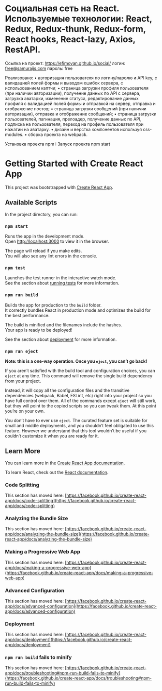 
# Cоциальная сеть на React. Используемые технологии:  React, Redux, Redux-thunk, Redux-form, React hooks, React-lazy, Axios, RestAPI. 

Ссылка на проект: https://efimovan.github.io/social/
логин: free@samuraijs.com
пароль: free

Реализовано: 
    • авторизация пользователя по логину/паролю и  API key,  с валидацией полей формы и выводом ошибок сервера, с использованием каптчи;
    • страница загрузки профиля пользователя (при наличии авторизации), получение данных по API с сервера, загрузка аватарки, изменение статуса, редактирование данных профиля  с валидацией полей формы и отправкой на сервер, отправка и отображение постов;
    • страница загрузки сообщений (при наличии авторизации), отправка и отображение сообщений;
    • страница загрузки пользователей, пагинация, прелоадер, получение данных по API, подписка на пользователя, переход на профиль пользователя при нажатии на аватарку.
    • дизайн и верстка компонентов используя css-modules.
    • cборка проекта на webpack.
      

Установка проекта npm i
Запуск проекта npm start






# Getting Started with Create React App

This project was bootstrapped with [Create React App](https://github.com/facebook/create-react-app).

## Available Scripts

In the project directory, you can run:

### `npm start`

Runs the app in the development mode.\
Open [http://localhost:3000](http://localhost:3000) to view it in the browser.

The page will reload if you make edits.\
You will also see any lint errors in the console.

### `npm test`

Launches the test runner in the interactive watch mode.\
See the section about [running tests](https://facebook.github.io/create-react-app/docs/running-tests) for more information.

### `npm run build`

Builds the app for production to the `build` folder.\
It correctly bundles React in production mode and optimizes the build for the best performance.

The build is minified and the filenames include the hashes.\
Your app is ready to be deployed!

See the section about [deployment](https://facebook.github.io/create-react-app/docs/deployment) for more information.

### `npm run eject`

**Note: this is a one-way operation. Once you `eject`, you can’t go back!**

If you aren’t satisfied with the build tool and configuration choices, you can `eject` at any time. This command will remove the single build dependency from your project.

Instead, it will copy all the configuration files and the transitive dependencies (webpack, Babel, ESLint, etc) right into your project so you have full control over them. All of the commands except `eject` will still work, but they will point to the copied scripts so you can tweak them. At this point you’re on your own.

You don’t have to ever use `eject`. The curated feature set is suitable for small and middle deployments, and you shouldn’t feel obligated to use this feature. However we understand that this tool wouldn’t be useful if you couldn’t customize it when you are ready for it.

## Learn More

You can learn more in the [Create React App documentation](https://facebook.github.io/create-react-app/docs/getting-started).

To learn React, check out the [React documentation](https://reactjs.org/).

### Code Splitting

This section has moved here: [https://facebook.github.io/create-react-app/docs/code-splitting](https://facebook.github.io/create-react-app/docs/code-splitting)

### Analyzing the Bundle Size

This section has moved here: [https://facebook.github.io/create-react-app/docs/analyzing-the-bundle-size](https://facebook.github.io/create-react-app/docs/analyzing-the-bundle-size)

### Making a Progressive Web App

This section has moved here: [https://facebook.github.io/create-react-app/docs/making-a-progressive-web-app](https://facebook.github.io/create-react-app/docs/making-a-progressive-web-app)

### Advanced Configuration

This section has moved here: [https://facebook.github.io/create-react-app/docs/advanced-configuration](https://facebook.github.io/create-react-app/docs/advanced-configuration)

### Deployment

This section has moved here: [https://facebook.github.io/create-react-app/docs/deployment](https://facebook.github.io/create-react-app/docs/deployment)

### `npm run build` fails to minify

This section has moved here: [https://facebook.github.io/create-react-app/docs/troubleshooting#npm-run-build-fails-to-minify](https://facebook.github.io/create-react-app/docs/troubleshooting#npm-run-build-fails-to-minify)
